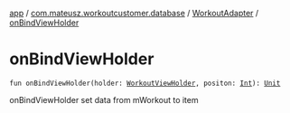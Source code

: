 [app](../../index.md) / [com.mateusz.workoutcustomer.database](../index.md) / [WorkoutAdapter](index.md) / [onBindViewHolder](./on-bind-view-holder.md)

# onBindViewHolder

`fun onBindViewHolder(holder: `[`WorkoutViewHolder`](-workout-view-holder/index.md)`, positon: `[`Int`](https://kotlinlang.org/api/latest/jvm/stdlib/kotlin/-int/index.html)`): `[`Unit`](https://kotlinlang.org/api/latest/jvm/stdlib/kotlin/-unit/index.html)

onBindViewHolder set data from mWorkout to item

